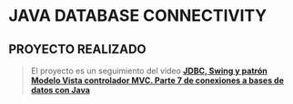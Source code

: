 # JAVA DATABASE CONNECTIVITY

## PROYECTO REALIZADO
> El proyecto es un seguimiento del video [**JDBC, Swing y patrón Modelo Vista controlador MVC. Parte 7 de conexiones a bases de datos con Java**](https://youtu.be/g60T8-UD1Ao)